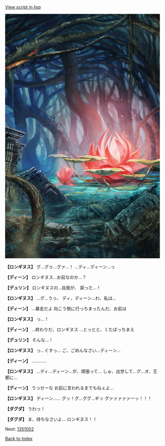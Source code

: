 [View script in lisp](../scripts/1350902.txt)

![bog.png](../images/backgrounds/bog.png)

**【ロンギヌス】**
グ…グゥ…グァ…！
…ディ…ディーン…っ

**【ディーン】**
ロンギヌス…お前なのか…？

**【デュリン】**
ロンギヌスの…自我が、
戻った…！

**【ロンギヌス】**
…グ…うっ、
ディ、ディーン…わ、私は…

**【ディーン】**
…暴走だよ
向こう側に行っちまったんだ、お前は

**【ロンギヌス】**
っ…！

**【ディーン】**
…終わりだ、ロンギヌス
…とっとと、くたばっちまえ

**【デュリン】**
そんな…！

**【ロンギヌス】**
っ…ぐすっ…
ご、ごめんなさい…ディーン…

**【ディーン】**
…………

**【ロンギヌス】**
…ディ…ディーン…が、頑張って…
しゅ、出世して…グ…オ、王都に…

**【ディーン】**
うっせーな
お前に言われるまでもねぇよ…

**【ロンギヌス】**
ディーン……
グッ！グ…ググ…ギッ
グァァァァァーッ！！！

**【ダグダ】**
うわっ！

**【ダグダ】**
ま、待ちなさいよ…
ロンギヌス！！

Next: [1351002](1351002.md)

[Back to index](index.md)
